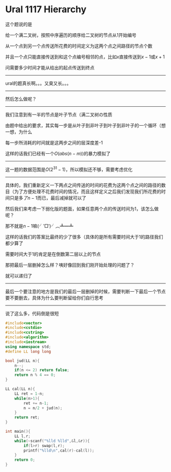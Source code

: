 # Ural 1117 Hierarchy

这个题说的是

给一个满二叉树，按照中序遍历的顺序给二叉树的节点从1开始编号

从一个点到另一个点传送所花费的时间定义为这两个点之间路径的节点个数

并且一个点只能直接传送到和这个点编号相邻的点，比如$x$直接传送到$x-1$或$x+1$

问需要多少时间才能从给出的起点传送到终点

-----

ural的题真长啊。。。又臭又长。。。

----

然后怎么做呢？

-----

我们注意到有一半的节点是叶子节点（满二叉树の性质

由题中给出的要求，其实每一步是从叶子到非叶子到叶子到非叶子的一个循环（想一想，为什么

每一步所消耗的时间就是这两步之间的层深度差-1

这样的话我们已经有一个$O(abs(n-m))$的暴力模拟了

-----

这一题的数据范围是$O(2^{31}-1)$，所以模拟还不够，需要考虑优化

----

具体的，我们重新定义一下两点之间传送的时间的花费为这两个点之间的路径的数目（为了方便处理不花费时间的情况，而且这样定义之后我们发现我们所花费的时间只是多$了n-1$而已，最后减掉就可以了

然后我们来考虑一下弱化版的题面，如果任意两个点的传送时间为$1$，该怎么做呢？

那不就是$n-1$嘛(╯‵□′)╯︵┻━┻

这样的话我们的答案比最终的少了很多（具体的是所有需要时间大于$1$的路径我们都少算了

需要时间大于$1$的肯定是在倒数第二层以上的节点

那把最后一层删掉怎么样？咦好像回到我们刚开始处理的问题了？

就可以递归了

----

最后一个要注意的地方是我们的最后一层删掉的时候，需要判断一下最后一个节点要不要删去，具体为什么要判断留给你们自行思考

-----

说了这么多，代码倒是很短

```cpp
#include<vector>
#include<cstdio>
#include<cstring>
#include<algorithm>
#include<iostream>
using namespace std;
#define LL long long

bool jud(LL n){
    n--;
    if(n <= 2) return false;
    return n % 4 == 0;
}

LL cal(LL n){
    LL ret = 1-n;
    while(n>1){
        ret += n-1;
        n = n/2 + jud(n);
    }
    return ret;
}

int main(){
    LL l,r;
    while(~scanf("%lld %lld",&l,&r)){
        if(l>r) swap(l,r);
        printf("%lld\n",cal(r)-cal(l));
    }
    return 0;
}
```